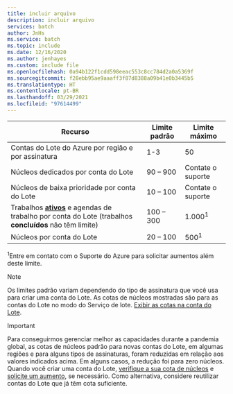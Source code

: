 ```yaml
---
title: incluir arquivo
description: incluir arquivo
services: batch
author: JnHs
ms.service: batch
ms.topic: include
ms.date: 12/16/2020
ms.author: jenhayes
ms.custom: include file
ms.openlocfilehash: 0a94b122f1cdd598eeac553c8cc784d2a0a5369f
ms.sourcegitcommit: f28ebb95ae9aaaff3f87d8388a09b41e0b3445b5
ms.translationtype: HT
ms.contentlocale: pt-BR
ms.lasthandoff: 03/29/2021
ms.locfileid: "97614499"
---
```

| **Recurso** | **Limite padrão** | **Limite máximo** |
| --- | --- | --- |
| Contas do Lote do Azure por região e por assinatura | 1-3 |50 |
| Núcleos dedicados por conta do Lote | 90 – 900 | Contate o suporte |
| Núcleos de baixa prioridade por conta do Lote | 10 – 100 | Contate o suporte |
| Trabalhos **[ativos](/rest/api/batchservice/job/get#jobstate)** e agendas de trabalho por conta do Lote (trabalhos **concluídos** não têm limite) | 100 – 300 | 1\.000<sup>1</sup> |
| Núcleos por conta do Lote | 20 – 100 | 500<sup>1</sup> |

<sup>1</sup>Entre em contato com o Suporte do Azure para solicitar aumentos além deste limite.

> [!NOTE]
> Os limites padrão variam dependendo do tipo de assinatura que você usa para criar uma conta do Lote. As cotas de núcleos mostradas são para as contas do Lote no modo do Serviço de lote. [Exibir as cotas na conta do Lote](../articles/batch/batch-quota-limit.md#view-batch-quotas).

> [!IMPORTANT]
> Para conseguirmos gerenciar melhor as capacidades durante a pandemia global, as cotas de núcleos padrão para novas contas do Lote, em algumas regiões e para alguns tipos de assinaturas, foram reduzidas em relação aos valores indicados acima. Em alguns casos, a redução foi para zero núcleos. Quando você criar uma conta do Lote, [verifique a sua cota de núcleos](../articles/batch/batch-quota-limit.md#view-batch-quotas) e [solicite um aumento](../articles/batch/batch-quota-limit.md#increase-a-quota), se necessário. Como alternativa, considere reutilizar contas do Lote que já têm cota suficiente.